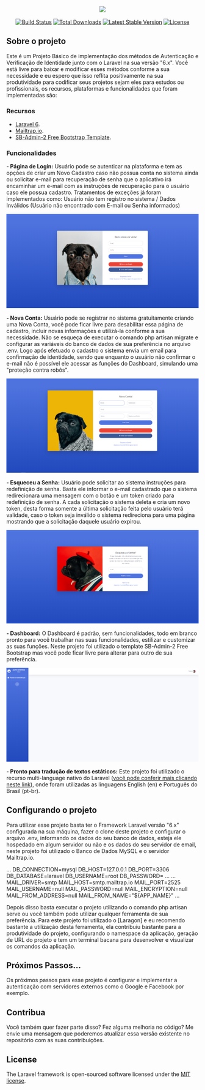 <p align="center"><img src="https://res.cloudinary.com/dtfbvvkyp/image/upload/v1566331377/laravel-logolockup-cmyk-red.svg" width="400"></p>

<p align="center">
<a href="https://travis-ci.org/laravel/framework"><img src="https://travis-ci.org/laravel/framework.svg" alt="Build Status"></a>
<a href="https://packagist.org/packages/laravel/framework"><img src="https://poser.pugx.org/laravel/framework/d/total.svg" alt="Total Downloads"></a>
<a href="https://packagist.org/packages/laravel/framework"><img src="https://poser.pugx.org/laravel/framework/v/stable.svg" alt="Latest Stable Version"></a>
<a href="https://packagist.org/packages/laravel/framework"><img src="https://poser.pugx.org/laravel/framework/license.svg" alt="License"></a>
</p>

## Sobre o projeto

Este é um Projeto Básico de implementação dos métodos de Autenticação e Verificação de Identidade junto com o Laravel na sua versão "6.x". Você está livre para baixar e modificar esses métodos conforme a sua necessidade e eu espero que isso reflita positivamente na sua produtividade para codificar seus projetos sejam eles para estudos ou profissionais, os recursos, plataformas e funcionalidades que foram implementadas são:

### Recursos

- [Laravel 6](https://laravel.com/docs/6.x).
- [Mailtrap.io](https://mailtrap.io/).
- [SB-Admin-2 Free Bootstrap Template](https://startbootstrap.com/themes/sb-admin-2/).

### Funcionalidades

**- Página de Login:** Usuário pode se autenticar na plataforma e tem as opções de criar um Novo Cadastro caso não possua conta no sistema ainda ou solicitar e-mail para recuperação de senha que o aplicativo irá encaminhar um e-mail com as instruções de recuperação para o usuário caso ele possua cadastro. Tratamentos de exceções já foram implementados como: Usuário não tem registro no sistema / Dados Inválidos (Usuário não encontrado com E-mail ou Senha informados)

<img src="https://raw.githubusercontent.com/phlimaoliveira/authentication-laravel/master/public/img/prints/login_page.png" alt="Login Page">

**- Nova Conta:** Usuário pode se registrar no sistema gratuitamente criando uma Nova Conta, você pode ficar livre para desabilitar essa página de cadastro, incluir novas informações e utilizá-la conforme a sua necessidade. Não se esqueça de executar o comando php artisan migrate e configurar as variáveis do banco de dados de sua preferência no arquivo .env. Logo após efetuado o cadastro o sistema envia um email para confirmação de identidade, sendo que enquanto o usuário não confirmar o e-mail não é possível ele acessar as funções do Dashboard, simulando uma "proteção contra robôs".

<img src="https://raw.githubusercontent.com/phlimaoliveira/authentication-laravel/master/public/img/prints/register_page.png" alt="Register Page">

**- Esqueceu a Senha:** Usuário pode solicitar ao sistema instruções para redefinição de senha. Basta ele informar o e-mail cadastrado que o sistema redirecionara uma mensagem com o botão e um token criado para redefinição de senha. A cada solicitação o sistema deleta e cria um novo token, desta forma somente a última solicitação feita pelo usuário terá validade, caso o token seja inválido o sistema redireciona para uma página mostrando que a solicitação daquele usuário expirou.

<img src="https://raw.githubusercontent.com/phlimaoliveira/authentication-laravel/master/public/img/prints/forgot_password_page.png" alt="Forgot Password Page">

**- Dashboard:** O Dashboard é padrão, sem funcionalidades, todo em branco pronto para você trabalhar nas suas funcionalidades, estilizar e customizar as suas funções. Neste projeto foi utilizado o template SB-Admin-2 Free Bootstrap mas você pode ficar livre para alterar para outro de sua preferência.

<img src="https://raw.githubusercontent.com/phlimaoliveira/authentication-laravel/master/public/img/prints/dashboard_page.png" alt="Dashboard Page">

**- Pronto para tradução de textos estáticos:** Este projeto foi utilizado o recurso multi-language nativo do Laravel ([você pode conferir mais clicando neste link](https://laravel.com/docs/6.x/localization#configuring-the-locale)), onde foram utilizadas as linguagens English (en) e Português do Brasil (pt-br).

## Configurando o projeto

Para utilizar esse projeto basta ter o Framework Laravel versão "6.x" configurada na sua máquina, fazer o clone deste projeto e configurar o arquivo .env, informando os dados do seu banco de dados, esteja ele hospedado em algum servidor ou não e os dados do seu servidor de email, neste projeto foi utilizado o Banco de Dados MySQL e o servidor Mailtrap.io.

...
DB_CONNECTION=mysql
DB_HOST=127.0.0.1
DB_PORT=3306
DB_DATABASE=laravel
DB_USERNAME=root
DB_PASSWORD=
...
...
MAIL_DRIVER=smtp
MAIL_HOST=smtp.mailtrap.io
MAIL_PORT=2525
MAIL_USERNAME=null
MAIL_PASSWORD=null
MAIL_ENCRYPTION=null
MAIL_FROM_ADDRESS=null
MAIL_FROM_NAME="${APP_NAME}"
...

Depois disso basta executar o projeto utilizando o comando php artisan serve ou você também pode utilizar qualquer ferramenta de sua preferência. Para este projeto foi utilizado o [Laragon] e eu recomendo bastante a utilização desta ferramenta, ela contribuiu bastante para a produtividade do projeto, configurando o namespace da aplicação, geração de URL do projeto e tem um terminal bacana para desenvolver e visualizar os comandos da aplicação.

## Próximos Passos...

Os próximos passos para esse projeto é configurar e implementar a autenticação com servidores externos como o Google e Facebook por exemplo.

## Contribua

Você também quer fazer parte disso? Fez alguma melhoria no código? Me envie uma mensagem que poderemos atualizar essa versão existente no repositório com as suas contribuições.

## License

The Laravel framework is open-sourced software licensed under the [MIT license](https://opensource.org/licenses/MIT).
